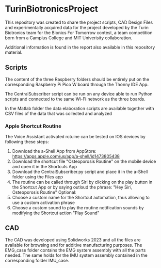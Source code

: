 # TurinBiotronicsProject

This repository was created to share the project scripts, CAD Design Files and experimentally acquired data for the project developed by the Turin Biotronics team for the Bionics For Tomorrow contest, a team competition born from a Camplus College and MIT Univerisity collaboration.

Additional information is found in the report also available in this repository material.

## Scripts
The content of the three Raspberry folders should be entirely put on the corresponding Raspberry Pi Pico W board through the Thonny IDE App.

The CentralSubscriber script can be run on any device able to run Python scripts and connected to the same Wi-Fi network as the three boards.

In the Matlab folder the data elaboration scripts are available together with CSV files of the data that was collected and analyzed

### Apple Shortcut Routine
The Voice Assistant activated rotuine can be tested on IOS devices by following these steps:
1. Download the a-Shell App from AppStore: https://apps.apple.com/us/app/a-shell/id1473805438
2. Download the shortcut file "Osteoporosis Routine" on the mobile device and open it in the Shortcuts App
3. Download the CentralSubscriber.py script and place it in the a-Shell folder using the Files app
4. The routine can be called through Siri by clicking on the play button in the Shortcut App or by saying outloud the phrase: "Hey Siri, Osteoporosis Routine"
Optional:
5. Choose a custom name for the Shortcut automation, thus allowing to use a custom activation phrase
6. Choose a custom sound to play the routine notification sounds by modifying the Shortcut action "Play Sound" 


## CAD
The CAD was developed using Solidworks 2023 and all the files are available for browsing and for additive manufacturing purposes.
The EMG_case folder contains the EMG system assembly with all the parts needed. The same holds for the IMU system assembly contained in the corresponding folder IMU_case.
##
